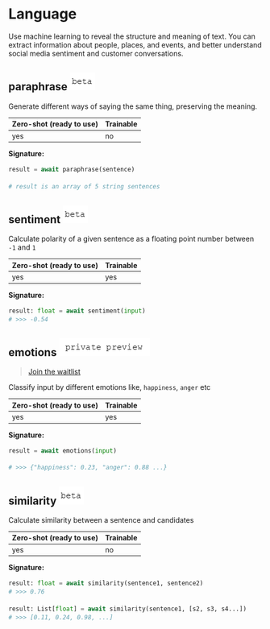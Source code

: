 # Language

Use machine learning to reveal the structure and meaning of text. You can extract information about people, places, and events, and better understand social media sentiment and customer conversations.

## paraphrase ![beta](../.gitbook/assets/beta-text%20%281%29.png)

Generate different ways of saying the same thing, preserving the meaning.

| Zero-shot \(ready to use\) | Trainable |
| :--- | :--- |
| yes | no |

**Signature:**

```python
result = await paraphrase(sentence)

# result is an array of 5 string sentences
```

## sentiment ![beta](../.gitbook/assets/beta-text%20%281%29.png)

Calculate polarity of a given sentence as a floating point number between `-1` and `1`

| Zero-shot \(ready to use\) | Trainable |
| :--- | :--- |
| yes | yes |

**Signature:**

```python
result: float = await sentiment(input)
# >>> -0.54
```

## emotions ![private-preview](../.gitbook/assets/private-preview-text.png)

> [Join the waitlist](http://fill-this-form)

Classify input by different emotions like, `happiness`, `anger` etc

| Zero-shot \(ready to use\) | Trainable |
| :--- | :--- |
| yes | yes |

**Signature:**

```python
result = await emotions(input)

# >>> {"happiness": 0.23, "anger": 0.88 ...}
```

## similarity ![beta](../.gitbook/assets/beta-text%20%281%29.png)

Calculate similarity between a sentence and candidates

| Zero-shot \(ready to use\) | Trainable |
| :--- | :--- |
| yes | no |

**Signature:**

```python
result: float = await similarity(sentence1, sentence2)
# >>> 0.76

result: List[float] = await similarity(sentence1, [s2, s3, s4...])
# >>> [0.11, 0.24, 0.98, ...]
```

